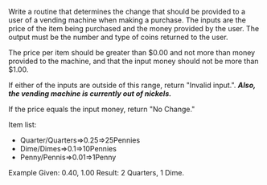 Write a routine that determines the change that should be provided to a user of a vending machine when making a purchase.  The inputs are the price of the item being purchased and the money provided by the user.  The output must be the number and type of coins returned to the user.

The price per item should be greater than $0.00 and not more than money provided to the machine, and that the input money should not be more than $1.00.  

If either of the inputs are outside of this range, return "Invalid input.".  <b><i>Also, the vending machine is currently out of nickels.</i></b>

If the price equals the input money, return "No Change."

Item list:

* Quarter/Quarters=>0.25=>25Pennies
* Dime/Dimes=>0.1=>10Pennies
* Penny/Pennis=>0.01=>1Penny

Example
Given: 0.40, 1.00
Result: 2 Quarters, 1 Dime.